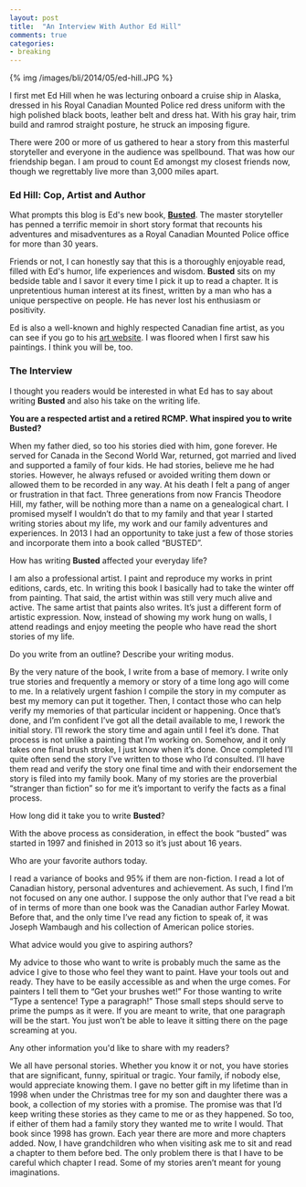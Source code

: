 ```yaml
---
layout: post
title: 	"An Interview With Author Ed Hill"
comments: true
categories:
- breaking
---
```


{% img /images/bli/2014/05/ed-hill.JPG %}

I first met Ed Hill when he was lecturing onboard a cruise ship in Alaska, dressed in his Royal Canadian Mounted Police red dress uniform with the high polished black boots, leather belt and dress hat. With his gray hair, trim build and ramrod straight posture, he struck an imposing figure. 

<!--more-->

There were 200 or more of us gathered to hear a story from this masterful storyteller and everyone in the audience was spellbound. That was how our friendship began. I am proud to count Ed amongst my closest friends now, though we regrettably live more than 3,000 miles apart.

### Ed Hill: Cop, Artist and Author

What prompts this blog is Ed's new book, [**Busted**](http://www.amazon.com/Ed-Hill/e/B00JAM5M98/ref=sr_ntt_srch_lnk_3?qid=1400025469&sr=8-3). The master storyteller has penned a terrific memoir in short story format that recounts his adventures and misadventures as a Royal Canadian Mounted Police office for more than 30 years. 

Friends or not, I can honestly say that this is a thoroughly enjoyable read, filled with Ed's humor, life experiences and wisdom. **Busted** sits on my bedside table and I savor it every time I pick it up to read a chapter. It is unpretentious human interest at its finest, written by a man who has a unique perspective on people. He has never lost his enthusiasm or positivity. 

Ed is also a well-known and highly respected Canadian fine artist, as you can see if you go to his [art website](http://www.edhillart.com/). I was floored when I first saw his paintings. I think you will be, too. 

### The Interview

I thought you readers would be interested in what Ed has to say about writing **Busted** and also his take on the writing life. 

**You are a respected artist and a retired RCMP. What inspired you to write Busted?** When my father died, so too his stories died with him, gone forever.  He served for Canada in the Second World War, returned, got married and lived and supported a family of four kids.  He had stories, believe me he had stories.  However, he always refused or avoided writing them down or allowed them to be recorded in any way.  At his death I felt a pang of anger or frustration in that fact.  Three generations from now Francis Theodore Hill, my father, will be nothing more than a name on a genealogical chart.  I promised myself I wouldn’t do that to my family and that year I started writing stories about my life, my work and our family adventures and experiences.  In 2013 I had an opportunity to take just a few of those stories and incorporate them into a book called “BUSTED”.How has writing **Busted** affected your everyday life?
I am also a professional artist.  I paint and reproduce my works in print editions, cards, etc.  In writing this book I basically had to take the winter off from painting.  That said, the artist within was still very much alive and active.  The same artist that paints also writes.  It’s just a different form of artistic expression.  Now, instead of showing my work hung on walls, I attend readings and enjoy meeting the people who have read the short stories of my life.Do you write from an outline? Describe your writing modus.
By the very nature of the book, I write from a base of memory.  I write only true stories and frequently a memory or story of a time long ago will come to me.  In a relatively urgent fashion I compile the story in my computer as best my memory can put it together.  Then, I contact those who can help verify my memories of that particular incident or happening.  Once that’s done, and I’m confident I’ve got all the detail available to me, I rework the initial story.  I’ll rework the story time and again until I feel it’s done.  That process is not unlike a painting that I’m working on.  Somehow, and it only takes one final brush stroke, I just know when it’s done.  Once completed I’ll quite often send the story I’ve written to those who I’d consulted.  I’ll have them read and verify the story one final time and with their endorsement the story is filed into my family book.  Many of my stories are the proverbial “stranger than fiction” so for me it’s important to verify the facts as a final process.How long did it take you to write **Busted**?With the above process as consideration, in effect the book “busted” was started in 1997 and finished in 2013 so it’s just about 16 years.Who are your favorite authors today.I read a variance of books and 95% if them are non-fiction.  I read a lot of Canadian history, personal adventures and achievement.  As such, I find I’m not focused on any one author.  I suppose the only author that I’ve read a bit of in terms of more than one book was the Canadian author Farley Mowat.  Before that, and the only time I’ve read any fiction to speak of, it was Joseph Wambaugh and his collection of American police stories.What advice would you give to aspiring authors?My advice to those who want to write is probably much the same as the advice I give to those who feel they want to paint.  Have your tools out and ready.  They have to be easily accessible as and when the urge comes.  For painters I tell them to “Get your brushes wet!”  For those wanting to write “Type a sentence!  Type a paragraph!”  Those small steps should serve to prime the pumps as it were.  If you are meant to write, that one paragraph will be the start.  You just won’t be able to leave it sitting there on the page screaming at you.Any other information you'd like to share with my readers?We all have personal stories.  Whether you know it or not, you have stories that are significant, funny, spiritual or tragic.  Your family, if nobody else, would appreciate knowing them.  I gave no better gift in my lifetime than in 1998 when under the Christmas tree for my son and daughter there was a book, a collection of my stories with a promise.  The promise was that I’d keep writing these stories as they came to me or as they happened.  So too, if either of them had a family story they wanted me to write I would.  That book since 1998 has grown.  Each year there are more and more chapters added.  Now, I have grandchildren who when visiting ask me to sit and read a chapter to them before bed.  The only problem there is that I have to be careful which chapter I read.  Some of my stories aren’t meant for young imaginations.
